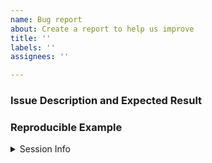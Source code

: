 ```yaml
---
name: Bug report
about: Create a report to help us improve
title: ''
labels: ''
assignees: ''

---
```


<!--
If you are wishing to request a new feature please ignore the following (and feel free to delete the below). Issues please try to use the template as it will help me get to the problem faster. 

Please remove all the extra text.
-->

### Issue Description and Expected Result
<!--Example: `dbGetQuery()` returns incorrect timestamps.-->

### Reproducible Example
<!--
Please include a small code example, if you can please use open source data i.e. `iris`, `mtcars` etc... To demostrate your issue.

If you struggle with markdown and formatting please use the:

`reprex` package to help `install.packages("reprex")`

https://github.com/tidyverse/reprex#what-is-a-reprex

Example:
```r
library(RAthena)
library(DBI)
con <- dbConnect(RAthena::athena(),
                 profile_name = "rathena")

dbWriteTable(con, "mtcars", mtcars, s3.location = Sys.getenv("my_s3_bucket"))

dbGetQuery(con, "select mpg, cyl, disp, hp from mtcars")
```

**NOTE:** Please don't include your AWS credentials!
-->
<details>
<summary>Session Info</summary>

```r
devtools::session_info()
#> output
```
</details>

